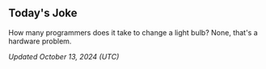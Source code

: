 ## Today's Joke
How many programmers does it take to change a light bulb? None, that's a hardware problem.

*Updated October 13, 2024 (UTC)*
